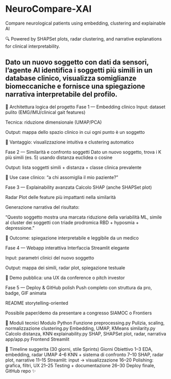 # NeuroCompare-XAI
Compare neurological patients using embedding, clustering and explainable AI

🔍 Powered by SHAPSet plots, radar clustering, and narrative explanations for clinical interpretability.

## Dato un nuovo soggetto con dati da sensori, l’agente AI identifica i soggetti più simili in un database clinico, visualizza somiglianze biomeccaniche e fornisce una spiegazione narrativa interpretabile del profilo.

🧩 Architettura logica del progetto
Fase 1 — Embedding clinico
Input: dataset pulito (EMG/IMU/clinical gait features)

Tecnica: riduzione dimensionale (UMAP/PCA)

Output: mappa dello spazio clinico in cui ogni punto è un soggetto

🔁 Vantaggio: visualizzazione intuitiva e clustering automatico

Fase 2 — Similarità e confronto soggetti
Dato un nuovo soggetto, trova i K più simili (es. 5) usando distanza euclidea o cosine

Output: lista soggetti simili + distanza + classe clinica prevalente

🔁 Use case clinico: “a chi assomiglia il mio paziente?”

Fase 3 — Explainability avanzata
Calcolo SHAP (anche SHAPSet plot)

Radar Plot delle feature più impattanti nella similarità

Generazione narrativa del risultato:

“Questo soggetto mostra una marcata riduzione della variabilità ML, simile al cluster dei soggetti con triade prodromica RBD + hyposmia + depressione.”

🔁 Outcome: spiegazione interpretabile e leggibile da un medico

Fase 4 — Webapp interattiva
Interfaccia Streamlit elegante

Input: parametri clinici del nuovo soggetto

Output: mappa dei simili, radar plot, spiegazione testuale

🔁 Demo pubblica: una UX da conference o pitch investor

Fase 5 — Deploy & GitHub polish
Push completo con struttura da pro, badge, GIF animata

README storytelling-oriented

Possibile paper/demo da presentare a congresso SIAMOC o Frontiers

📂 Moduli tecnici
Modulo Python	Funzione
preprocessing.py	Pulizia, scaling, normalizzazione
clustering.py	Embedding, UMAP, KMeans
similarity.py	Calcolo distanza, KNN
explainability.py	SHAP, SHAPSet plot, radar, narrativa
app/app.py	Frontend Streamlit

🚀 Timeline suggerita (30 giorni, stile Sprints)
Giorni	Obiettivo
1–3	EDA, embedding, radar UMAP
4–6	KNN + sistema di confronto
7–10	SHAP, radar plot, narrative
11–15	Streamlit: input → visualizzazione
16–20	Polishing: grafica, filtri, UX
21–25	Testing + documentazione
26–30	Deploy finale, GitHub repo ✨
